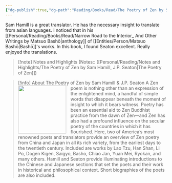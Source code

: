 ```yaml
---
{"dg-publish":true,"dg-path":"Reading/Books/Read/The Poetry of Zen by Sam Hamill.md","permalink":"/reading/books/read/the-poetry-of-zen-by-sam-hamill/","title":"The Poetry of Zen","tags":["buddhism","japanese","medieval","poetry"]}
---
```



Sam Hamill is a great translator. He has the necessary insight to translate from asian languages. I noticed that in his [[Personal/Reading/Books/Read/Narrow Road to the Interior_ And Other Writings by Matsuo Bashō\|anthology]] of [[Entities/Person/Matsuo Bashō\|Bashō]]'s works. In this book, I found Seaton excellent. Really enjoyed the translations.

> [!note] Notes and Highlights
> (Notes:: [[Personal/Reading/Notes and Highlights/The Poetry of Zen by Sam Hamill, J.P. Seaton\|The Poetry of Zen]])

> [!info] About The Poetry of Zen by Sam Hamill & J.P. Seaton
><img src="https://books.google.com/books/content?id=JvRSUOMYLeMC&printsec=frontcover&img=1&zoom=1&edge=curl&source=gbs_api" style="float: left; margin-right: 1em;width: 150px; height: auto;" /> A Zen poem is nothing other than an expression of the enlightened mind, a handful of simple words that disappear beneath the moment of insight to which it bears witness. Poetry has been an essential aid to Zen Buddhist practice from the dawn of Zen—and Zen has also had a profound influence on the secular poetry of the countries in which it has flourished. Here, two of America’s most renowned poets and translators provide an overview of Zen poetry from China and Japan in all its rich variety, from the earliest days to the twentieth century. Included are works by Lao Tzu, Han Shan, Li Po, Dogen Kigen, Saigyo, Basho, Chiao Jan, Yuan Mei, Ryokan, and many others. Hamill and Seaton provide illuminating introductions to the Chinese and Japanese sections that set the poets and their work in historical and philosophical context. Short biographies of the poets are also included.